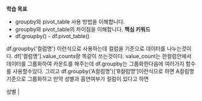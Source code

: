 **학습 목표**  
- groupby와 pivot_table 사용 방법을 이해합니다.
- groupby와 pivot_table의 차이점을 이해합니다.
**핵심 키워드**
- df.groupby()
- df.pivot_table()



df.groupby('컬럼명')
이런식으로 사용하는데 컬럼을 기준으로 데이터를 나누는것이다.
df['컬럼명'].value_counts랑 똑같이 쓰는것이다. 
value_count는 한컬럼안에서 데이터를 그룹화하여 카운트를 해주는데
df.groupby는 그룹화한다음에 여러가지 함수를 사용할수있다. 
그리고 df.groupby('A컬럼명')['B컬럼명']이런식으로 하면 A컬럼명 기준으로 그룹화하고 
만약 성별과 흡연여부가 컬럼이 있다고 하면

성별   |   